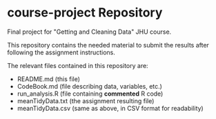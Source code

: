 # course-project Repository
Final project for "Getting and Cleaning Data" JHU course.

This repository contains the needed material to submit the results after following the assignment instructions.

The relevant files contained in this repository are:

- README.md (this file)
- CodeBook.md (file describing data, variables, etc.)
- run_analysis.R (file containing **commented** R code)
- meanTidyData.txt (the assignment resulting file)
- meanTidyData.csv (same as above, in CSV format for readability)

